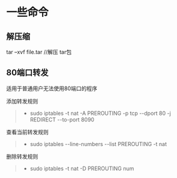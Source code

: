# 一些命令

## 解压缩
tar –xvf file.tar //解压 tar包

## 80端口转发

适用于普通用户无法使用80端口的程序

添加转发规则
>* sudo iptables -t nat -A PREROUTING -p tcp --dport 80 -j REDIRECT --to-port 8090

查看当前转发规则
>* sudo iptables --line-numbers --list PREROUTING -t nat

删除转发规则
>* sudo iptables -t nat -D PREROUTING num
